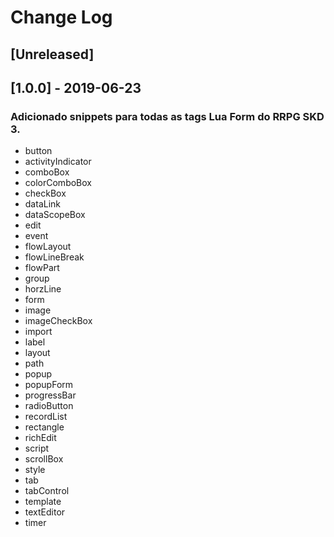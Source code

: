# Change Log

## [Unreleased]
## [1.0.0] - 2019-06-23
### Adicionado snippets para todas as tags Lua Form do RRPG SKD 3.

- button
- activityIndicator
- comboBox
- colorComboBox
- checkBox
- dataLink
- dataScopeBox
- edit
- event
- flowLayout
- flowLineBreak
- flowPart
- group
- horzLine
- form
- image
- imageCheckBox
- import
- label
- layout
- path
- popup
- popupForm
- progressBar
- radioButton
- recordList
- rectangle
- richEdit
- script
- scrollBox
- style
- tab
- tabControl
- template
- textEditor
- timer

<!---
https://keepachangelog.com/en/1.0.0/
-->
